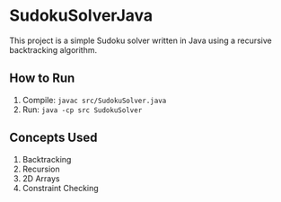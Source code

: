 # SudokuSolverJava

This project is a simple Sudoku solver written in Java using a recursive backtracking algorithm.

## How to Run

1. Compile: `javac src/SudokuSolver.java`
2. Run: `java -cp src SudokuSolver`

## Concepts Used

1. Backtracking
2. Recursion
3. 2D Arrays
4. Constraint Checking
